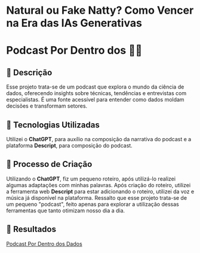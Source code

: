 # Natural ou Fake Natty? Como Vencer na Era das IAs Generativas

# Podcast Por Dentro dos 🎲🎲

## 📒 Descrição
Esse projeto trata-se de um podcast que explora o mundo da ciência de dados, oferecendo insights sobre técnicas, tendências e entrevistas com especialistas. É uma fonte acessível para entender como dados moldam decisões e transformam setores.

## 🤖 Tecnologias Utilizadas
Utilizei o **ChatGPT**, para auxílio na composição da narrativa do podcast e a plataforma **Descript**, para composição do podcast.

## 🧐 Processo de Criação
Utilizando o **ChatGPT**, fiz um pequeno roteiro, após utilizá-lo realizei algumas adaptações com minhas palavras.
Após criação do roteiro, utilizei a ferramenta web **Descript** para estar adicionando o roteiro, utilizei da voz e música já disponível na plataforma.
Ressalto que esse projeto trata-se de um pequeno "podcast", feito apenas para explorar a utilização dessas ferramentas que tanto otimizam nosso dia a dia.

## 🚀 Resultados

[Podcast Por Dentro dos Dados](https://github.com/beatrizoliveiralopes/lab-natty-or-not/blob/main/PodCast%20-%20Por%20Dentro%20dos%20Dados.wav)
